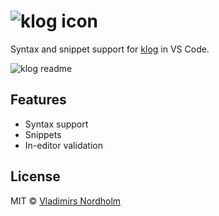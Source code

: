 <h1><img alt="klog icon" src="https://raw.githubusercontent.com/vladdeSV/vscode-klog/main/resource/readme-klog-icon.png"></h1>

Syntax and snippet support for [klog](https://github.com/jotaen/klog) in VS Code.

![klog readme](https://user-images.githubusercontent.com/7542961/113064610-a187b400-91b7-11eb-9262-c354bc4b5a24.gif)

## Features
- Syntax support
- Snippets
- In-editor validation

## License
MIT © [Vladimirs Nordholm](https://github.com/vladdeSV)
